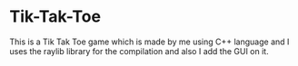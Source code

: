 # Tik-Tak-Toe
 This is a Tik Tak Toe game which is made by me using C++ language and I uses the raylib library for the compilation and also I add the GUI on it.
